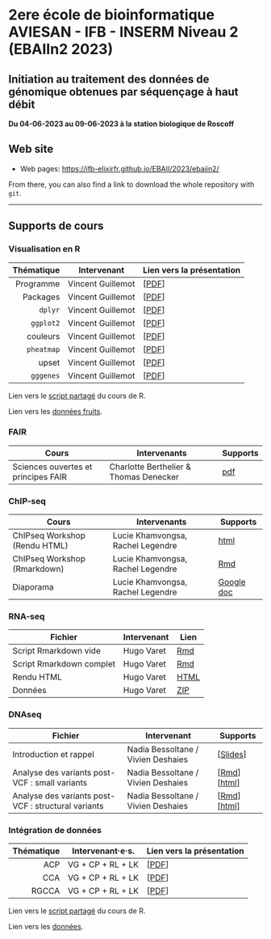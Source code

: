 # 2ere école de bioinformatique AVIESAN - IFB - INSERM Niveau 2 (EBAIIn2 2023)

## Initiation au traitement des données de génomique obtenues par séquençage à haut débit

**Du 04-06-2023 au 09-06-2023 à la station biologique de Roscoff**


## Web site

- Web pages: <https://ifb-elixirfr.github.io/EBAII/2023/ebaiin2/>

From there, you can also find a link to download the whole repository with `git`.

****

## Supports de cours

### Visualisation en R

| Thématique| Intervenant       | Lien vers la présentation |
|----------:|:-----------------:|:--------------------------|
| Programme | Vincent Guillemot | [[PDF](01R/S00programme.pdf)] |
| Packages  | Vincent Guillemot | [[PDF](01R/S01packages.pdf)]  |
| `dplyr`   | Vincent Guillemot | [[PDF](01R/S02dplyr.pdf)]     |
| `ggplot2` | Vincent Guillemot | [[PDF](01R/S03ggplot2.pdf)]   |
| couleurs  | Vincent Guillemot | [[PDF](01R/S04couleurs.pdf)]  |
| `pheatmap`| Vincent Guillemot | [[PDF](01R/S05pheatmap.pdf)]  |
| upset     | Vincent Guillemot | [[PDF](01R/S06upset.pdf)]     |
| `gggenes` | Vincent Guillemot | [[PDF](01R/S07gggenes.pdf)]   |

Lien vers le [script partagé](https://docs.google.com/document/d/1RaORtpj2dU1rj4ZsQbxgKUJmKTbdbXdmSWeOYkqtVLc/edit?usp=sharing) du cours de R.

Lien vers les [données fruits](01R/fruitsxlsx).

### FAIR

| Cours                 | Intervenants | Supports                            |
|-----------------------|--------------|-------------------------------------|
| Sciences ouvertes et principes FAIR  | Charlotte Berthelier & Thomas Denecker | [pdf](https://doi.org/10.6084/m9.figshare.23275349.v3)  |



### ChIP-seq

| Cours                 | Intervenants | Supports                            |
|-----------------------|--------------|-------------------------------------|
| ChIPseq Workshop (Rendu HTML) | Lucie Khamvongsa, Rachel Legendre  | [html](chip-seq/ChIPseq_Workshop.html)  |
| ChIPseq Workshop (Rmarkdown) | Lucie Khamvongsa, Rachel Legendre | [Rmd](chip-seq/ChIPseq_Workshop.Rmd)  |
| Diaporama | Lucie Khamvongsa, Rachel Legendre | [Google doc](https://docs.google.com/presentation/d/1kULjxr2eEMq4LtKmYcy5STxsTqHv0wB09q88dQ7LvTI/edit?usp=sharing)  |

### RNA-seq

| Fichier                  | Intervenant | Lien                                        |
|--------------------------|-------------|---------------------------------------------|
| Script Rmarkdown vide    | Hugo Varet  | [Rmd](https://github.com/IFB-ElixirFr/EBAII/blob/master/2023/ebaiin2/RNASeq/EBAIIn2_RNASeq_apprenants.Rmd) |
| Script Rmarkdown complet | Hugo Varet  | [Rmd](https://github.com/IFB-ElixirFr/EBAII/blob/master/2023/ebaiin2/RNASeq/EBAIIn2_RNASeq.Rmd)            |
| Rendu HTML               | Hugo Varet  | [HTML](RNASeq/EBAIIn2_RNASeq.html)          |
| Données                  | Hugo Varet  | [ZIP](RNASeq/data.zip)                      |

### DNAseq

| Fichier                                            | Intervenant      | Supports                                                                                               |
|----------------------------------------------------|------------------|--------------------------------------------------------------------------------------------------------|
| Introduction et rappel                             | Nadia Bessoltane / Vivien Deshaies | [[Slides](https://docs.google.com/presentation/d/1sxPHYh2s5K3iwm72A-pQBd6kh04rah17/edit#slide=id.g24854b049af_1_500)]  |
| Analyse des variants post-VCF : small variants | Nadia Bessoltane / Vivien Deshaies | [[Rmd](DNAseq/EBAIIn2_DNAseq_Post-VCF_data1.Rmd)]  [[html](DNAseq/EBAIIn2_DNAseq_Post-VCF_data1.html)] |
| Analyse des variants post-VCF : structural variants | Nadia Bessoltane / Vivien Deshaies | [[Rmd](DNAseq/EBAIIn2_DNAseq_Post-VCF_data2.Rmd)]  [[html](DNAseq/EBAIIn2_DNAseq_Post-VCF_data2.html)] |


### Intégration de données

| Thématique| Intervenant·e·s.  | Lien vers la présentation           |
|----------:|:-----------------:|:------------------------------------|
| ACP       | VG + CP + RL + LK | [[PDF](02Integration/01_ACP.pdf)]   |
| CCA       | VG + CP + RL + LK | [[PDF](02Integration/02_CCA.pdf)]   |
| RGCCA     | VG + CP + RL + LK | [[PDF](02Integration/03_RGCCA.pdf)] |

Lien vers le [script partagé](https://docs.google.com/document/d/1RaORtpj2dU1rj4ZsQbxgKUJmKTbdbXdmSWeOYkqtVLc/edit?usp=sharing) du cours de R.

Lien vers les [données](02Integration/integration.zip).

